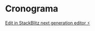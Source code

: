 # Cronograma

[Edit in StackBlitz next generation editor ⚡️](https://stackblitz.com/~/github.com/morilho/Cronograma)
